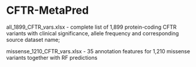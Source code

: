 # CFTR-MetaPred

all_1899_CFTR_vars.xlsx - complete list of 1,899 protein-coding CFTR variants with clinical significance, allele frequency and corresponding source dataset name;

missense_1210_CFTR_vars.xlsx - 35 annotation features for 1,210 missense variants together with RF predictions

